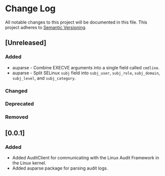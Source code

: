 # Change Log
All notable changes to this project will be documented in this file.
This project adheres to [Semantic Versioning](http://semver.org/).

## [Unreleased]

### Added
- auparse - Combine EXECVE arguments into a single field called `cmdline`.
- auparse - Split SELinux `subj` field into `subj_user`, `subj_role`,
  `subj_domain`, `subj_level`, and `subj_category`.

### Changed

### Deprecated

### Removed

## [0.0.1]

### Added
- Added AuditClient for communicating with the Linux Audit Framework in the
  Linux kernel.
- Added auparse package for parsing audit logs.
